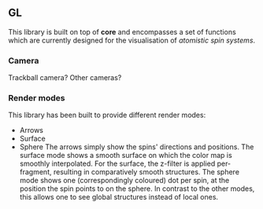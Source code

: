 GL
------

This library is built on top of **core** and encompasses a set of functions which are currently
designed for the visualisation of *atomistic spin systems*.

### Camera
Trackball camera?
Other cameras?

### Render modes
This library has been built to provide different render modes:
* Arrows
* Surface
* Sphere
The arrows simply show the spins' directions and positions.
The surface mode shows a smooth surface on which the color map is smoothly interpolated.
For the surface, the z-filter is applied per-fragment, resulting in comparatively smooth structures.
The sphere mode shows one (correspondingly coloured) dot per spin, at the position the spin points
to on the sphere. In contrast to the other modes, this allows one to see global structures instead
of local ones. 